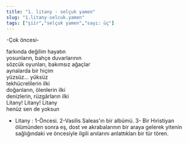 ```yaml
---
title: "1. litany - selçuk yamen"
slug: "1.litany-selcuk.yamen"
tags: ["şiir","selçuk yamen","sayı: üç"]
---
```


-Çok öncesi-

farkında değilim hayatın    
yosunların, bahçe duvarlarının  
sözcük oyunları, bakımsız ağaçlar  
aynalarda bir hiçim  
yüzsüz... yüksüz  
tekhücrelilerin ilki  
doğanların, ölenlerin ilki  
denizlerin, rüzgârların ilki  
Litany! Litany! Litany  
henüz sen de yoksun

  * Litany : 1-Öncesi. 2-Vasilis Saleas'ın bir albümü. 3- Bir Hıristiyan
ölümünden sonra eş, dost ve akrabalarının bir araya gelerek yitenin
sağlığındaki ve öncesiyle ilgili anılarını anlattıkları bir tür tören.
